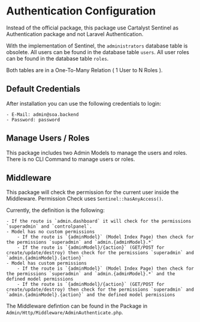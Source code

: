 # Authentication Configuration

Instead of the official package, this package use Cartalyst Sentinel as Authentication package and not Laravel Authentication.

With the implementation of Sentinel, the `administrators` database table is obsolete.
All users can be found in the database table `users`. 
All user roles can be found in the database table `roles`.

Both tables are in a One-To-Many Relation ( 1 User to N Roles ).

## Default Credentials
After installation you can use the following credentials to login:

	- E-Mail: admin@soa.backend
	- Password: password

## Manage Users / Roles
This package includes two Admin Models to manage the users and roles. 
There is no CLI Command to manage users or roles.

## Middleware
This package will check the permission for the current user inside the Middleware.
Permission Check uses `Sentinel::hasAnyAccess()`.

Currently, the definition is the following:

	- If the route is `admin.dashboard` it will check for the permissions `superadmin` and `controlpanel`.
	- Model has no custom permissions
		- If the route is `{adminModel}` (Model Index Page) then check for the permissions `superadmin` and `admin.{adminModel}.*`
		- If the route is `{adminModel}/{action}` (GET/POST for create/update/destroy) then check for the permissions `superadmin` and `admin.{adminModel}.{action}`
	- Model has custom permissions
		- If the route is `{adminModel}` (Model Index Page) then check for the permissions `superadmin` and `admin.{adminModel}.*` and the defined model permissions
		- If the route is `{adminModel}/{action}` (GET/POST for create/update/destroy) then check for the permissions `superadmin` and `admin.{adminModel}.{action}` and the defined model permissions

The Middleware defintion can be found in the Package in `Admin/Http/Middleware/AdminAuthenticate.php`.